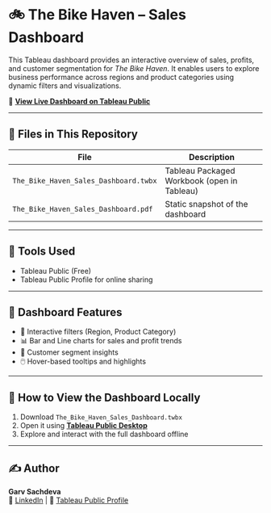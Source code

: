 # 🚲 The Bike Haven – Sales Dashboard

This Tableau dashboard provides an interactive overview of sales, profits, and customer segmentation for *The Bike Haven*. It enables users to explore business performance across regions and product categories using dynamic filters and visualizations.

🔗 **[View Live Dashboard on Tableau Public](https://public.tableau.com/views/The_Bike_Haven_Sales/Dashboard1)**

---

## 📁 Files in This Repository

| File                                  | Description                                   |
|---------------------------------------|-----------------------------------------------|
| `The_Bike_Haven_Sales_Dashboard.twbx` | Tableau Packaged Workbook (open in Tableau)   |
| `The_Bike_Haven_Sales_Dashboard.pdf`  | Static snapshot of the dashboard              |

---

## 🧰 Tools Used

- Tableau Public (Free)
- Tableau Public Profile for online sharing

---

## 📌 Dashboard Features

- 📍 Interactive filters (Region, Product Category)
- 📊 Bar and Line charts for sales and profit trends
- 👥 Customer segment insights
- 🖱️ Hover-based tooltips and highlights

---

## 🔄 How to View the Dashboard Locally

1. Download `The_Bike_Haven_Sales_Dashboard.twbx`
2. Open it using **[Tableau Public Desktop](https://public.tableau.com/en-us/s/download)**
3. Explore and interact with the full dashboard offline

---

## ✍️ Author

**Garv Sachdeva**  
🔗 [LinkedIn](https://www.linkedin.com/in/garv-sachdeva-758676269) | 📁 [Tableau Public Profile](https://public.tableau.com/app/profile/garv.sachdeva/vizzes)

